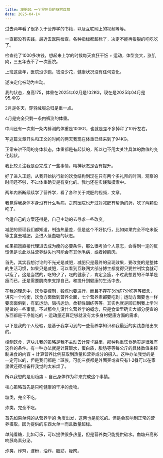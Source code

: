 ```yaml
---
title: 减肥01 一个程序员的身材自救
date: 2025-04-14
---
```

过去两年看了很多关于营养学的书籍，以及互联网上的视频等等。

一直都没有实践，最近去医院检查，各种指标都超标了，决定不能再狠狠的吃吃吃了。

检查花了1000多块钱，想起来上学的时候每天疯狂干饭 + 运动，体型变大，涨肌肉，三五年去不了一次医院。

上班这些年，医院没少跑，钱没少花，健康状况没有任何变化。

遂决定化被动为主动。

我的状态，身高175，体重在2025年02月是102KG，现在是2025年04月是95.4KG

2月是冬天，穿羽绒服总归是重一点。

4月是完全只剩一条内裤测的体重。

中间还有一次剩一条内裤测的体重是100KG，也就是差不多掉秤了10斤左右。

写这篇文章开头和正文的时间的两天我现在体重已经来到了94KG。

正常来讲不同的身体状态，体重都是有起伏的，所以也不用太关注具体的数值的变化起伏。

我比较关注我是否完成了一些事情，精神状态是否有提升。

好了进入正题，从我开始执行新的饮食结构到现在只有两个多礼拜的时间，观察的时间还不够，不过体重确实是有变化的。我也还在实践和摸索中。

两年内断断续续学了营养学，看了各种关于减肥的视频，文章。

我觉得我身体本身没有什么毛病，之前医院也开过对减肥有帮助的药，吃了两颗没吃了。

合适自己的方案还得是，自己主动的去寻求一些改变。

减肥的原理我们都知道，制造热量差，但是这个不好执行，比如如果完全不吃米饭等主食去减肥，会进入低血糖的状态。

如果把饿直接代理进去成为瘦的必要条件，那么很考验个人意志，会得到一定的反馈但是长此以往营养缺失也可能会有其他毛病，或者掉肌肉。

首先，其实我想讨论的不光光是减肥，减肥只是最终的呈现效果，要改变的是整体的生活习惯，如果只是减肥，可以看到互联网大部分博主都觉得只要控制饮食就可以瘦了。这是当然的，吃的少了，吃的健康了，肯定会瘦，不过我想要的不单单是瘦而已，还是需要肌肉来支撑自己，和提升到健康的生活中去。

在我的理念中，饮食要控制，锻炼也要进行，而且不存在3分练7分吃等等概念，讲究一个均衡，饮食方面做到营养全面，七个营养素都要吃到；运动方面要也一样要面面俱到，有氧运动，阻抗运动，柔韧性训练等等。其实也就是回归到我上学时期做的一些事情，不过那会儿没什么营养学的概念，只是食堂里确实大部分便宜的东西都是干净能吃的 + 运动量还算足够就没有太多身材健康方面的需求。

以下是我的个人经验，是基于我学习到的一些营养学知识和我最近的实践总结出来的。

控制饮食，这块儿我的策略是我不主动去计算卡路里，那种称重饮食确实是很难有这样的条件。有一种办法就是计算碳水，蛋白质，脂肪等等每公斤的具体数值来控制进食的内容 + 计算营养比例获取到热量和营养成分的摄入。这种办法我觉的是一定可以的，但是我们都是上班族，可能三餐都是外面买或者只有1-2餐可以在家里做还得准备秤我觉的太麻烦了。

所以我想的是用趋势 + 自己身体作为秤来完成这个事情。

核心策略首先是只吃健康的干净的食物。

糖类，完全不吃。

炸类，完全不吃。

首先如果单纯的从营养学的 角度出发，这两也是能吃的。但是会影响到正常的营养摄取，因为提供的东西太单一而且数量超标。

单纯看糖，比如可乐，可以提供很多热量，但是营养类只能提供碳水。血糖升高影响胰岛素分泌。

炸类，炸鸡，淀粉，油炸，脂肪，瘦肉。